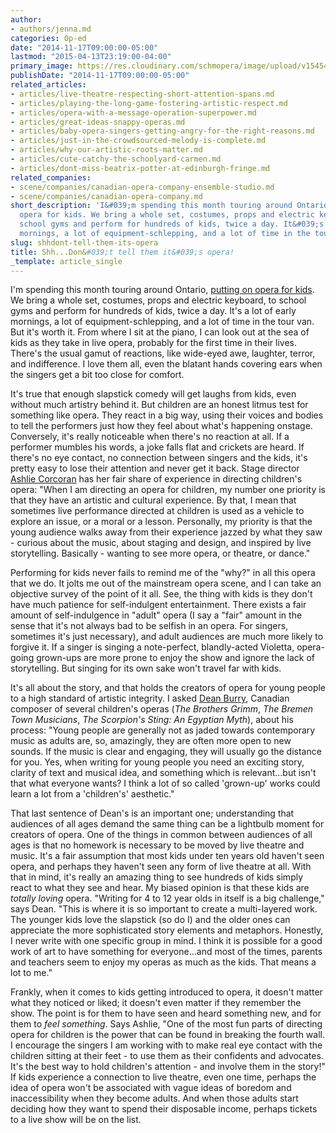 ```yaml
---
author:
- authors/jenna.md
categories: Op-ed
date: "2014-11-17T09:00:00-05:00"
lastmod: "2015-04-13T23:19:00-04:00"
primary_image: https://res.cloudinary.com/schmopera/image/upload/v1545409169/media/webhook-uploads/1428981452601/LIBRA.jpg.jpg
publishDate: "2014-11-17T09:00:00-05:00"
related_articles:
- articles/live-theatre-respecting-short-attention-spans.md
- articles/playing-the-long-game-fostering-artistic-respect.md
- articles/opera-with-a-message-operation-superpower.md
- articles/great-ideas-snappy-operas.md
- articles/baby-opera-singers-getting-angry-for-the-right-reasons.md
- articles/just-in-the-crowdsourced-melody-is-complete.md
- articles/why-our-artistic-roots-matter.md
- articles/cute-catchy-the-schoolyard-carmen.md
- articles/dont-miss-beatrix-potter-at-edinburgh-fringe.md
related_companies:
- scene/companies/canadian-opera-company-ensemble-studio.md
- scene/companies/canadian-opera-company.md
short_description: 'I&#039;m spending this month touring around Ontario, putting on
  opera for kids. We bring a whole set, costumes, props and electric keyboard, to
  school gyms and perform for hundreds of kids, twice a day. It&#039;s a lot of early
  mornings, a lot of equipment-schlepping, and a lot of time in the tour van. '
slug: shhdont-tell-them-its-opera
title: Shh...Don&#039;t tell them it&#039;s opera!
_template: article_single
---
```


I'm spending this month touring around Ontario, [putting on opera for kids](http://www.coc.ca/ExploreAndLearn/Schools/SchoolTour.aspx?agilitychannel=website). We bring a whole set, costumes, props and electric keyboard, to school gyms and perform for hundreds of kids, twice a day. It's a lot of early mornings, a lot of equipment-schlepping, and a lot of time in the tour van. But it's worth it. From where I sit at the piano, I can look out at the sea of kids as they take in live opera, probably for the first time in their lives. There's the usual gamut of reactions, like wide-eyed awe, laughter, terror, and indifference. I love them all, even the blatant hands covering ears when the singers get a bit too close for comfort.

It's true that enough slapstick comedy will get laughs from kids, even without much artistry behind it. But children are an honest litmus test for something like opera. They react in a big way, using their voices and bodies to tell the performers just how they feel about what's happening onstage. Conversely, it's really noticeable when there's no reaction at all. If a performer mumbles his words, a joke falls flat and crickets are heard. If there's no eye contact, no connection between singers and the kids, it's pretty easy to lose their attention and never get it back. Stage director [Ashlie Corcoran](http://www.ashliecorcoran.com/) has her fair share of experience in directing children's opera: "When I am directing an opera for children, my number one priority is that they have an artistic and cultural experience. By that, I mean that sometimes live performance directed at children is used as a vehicle to explore an issue, or a moral or a lesson. Personally, my priority is that the young audience walks away from their experience jazzed by what they saw - curious about the music, about staging and design, and inspired by live storytelling. Basically - wanting to see more opera, or theatre, or dance."

Performing for kids never fails to remind me of the "why?" in all this opera that we do. It jolts me out of the mainstream opera scene, and I can take an objective survey of the point of it all. See, the thing with kids is they don't have much patience for self-indulgent entertainment. There exists a fair amount of self-indulgence in "adult" opera (I say a "fair" amount in the sense that it's not always bad to be selfish in an opera. For singers, sometimes it's just necessary), and adult audiences are much more likely to forgive it. If a singer is singing a note-perfect, blandly-acted Violetta, opera-going grown-ups are more prone to enjoy the show and ignore the lack of storytelling. But singing for its own sake won't travel far with kids.

It's all about the story, and that holds the creators of opera for young people to a high standard of artistic integrity. I asked [Dean Burry](http://www.deanburry.com/), Canadian composer of several children's operas (_The Brothers Grimm_, _The Bremen Town Musicians_, _The Scorpion's Sting: An Egyptian Myth_), about his process: "Young people are generally not as jaded towards contemporary music as adults are, so, amazingly, they are often more open to new sounds. If the music is clear and engaging, they will usually go the distance for you. Yes, when writing for young people you need an exciting story, clarity of text and musical idea, and something which is relevant...but isn't that what everyone wants? I think a lot of so called 'grown-up' works could learn a lot from a 'children's' aesthetic."

That last sentence of Dean's is an important one; understanding that audiences of all ages demand the same thing can be a lightbulb moment for creators of opera. One of the things in common between audiences of all ages is that no homework is necessary to be moved by live theatre and music. It's a fair assumption that most kids under ten years old haven't seen opera, and perhaps they haven't seen any form of live theatre at all. With that in mind, it's really an amazing thing to see hundreds of kids simply react to what they see and hear. My biased opinion is that these kids are _totally loving_ opera. "Writing for 4 to 12 year olds in itself is a big challenge," says Dean. "This is where it is so important to create a multi-layered work. The younger kids love the slapstick (so do I) and the older ones can appreciate the more sophisticated story elements and metaphors. Honestly, I never write with one specific group in mind. I think it is possible for a good work of art to have something for everyone...and most of the times, parents and teachers seem to enjoy my operas as much as the kids. That means a lot to me."

Frankly, when it comes to kids getting introduced to opera, it doesn't matter what they noticed or liked; it doesn't even matter if they remember the show. The point is for them to have seen and heard something new, and for them to _feel something_. Says Ashlie, "One of the most fun parts of directing opera for children is the power that can be found in breaking the fourth wall. I encourage the singers I am working with to make real eye contact with the children sitting at their feet - to use them as their confidents and advocates. It's the best way to hold children's attention - and involve them in the story!" If kids experience a connection to live theatre, even one time, perhaps the idea of opera won't be associated with vague ideas of boredom and inaccessibility when they become adults. And when those adults start deciding how they want to spend their disposable income, perhaps tickets to a live show will be on the list.
